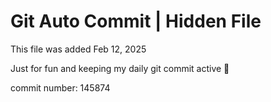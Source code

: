 # Git Auto Commit | Hidden File

This file was added Feb 12, 2025

Just for fun and keeping my daily git commit active 🤪

commit number: 145874
